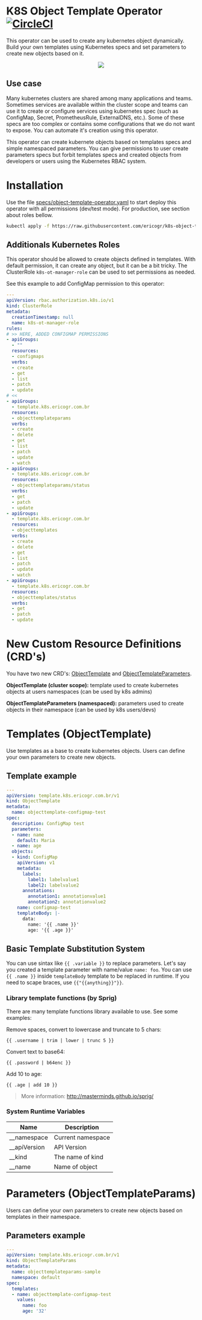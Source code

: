 # K8S Object Template Operator [![CircleCI](https://circleci.com/gh/ericogr/k8s-object-template-operator.svg?style=svg)](https://circleci.com/gh/ericogr/k8s-object-template-operator)
This operator can be used to create any kubernetes object dynamically. Build your own templates using Kubernetes specs and set parameters to create new objects based on it.

<p align="center"><img src="img/demo.git?raw=true"/></p>

## Use case
Many kubernetes clusters are shared among many applications and teams. Sometimes services are available within the cluster scope and teams can use it to create or configure services using kubernetes spec (such as ConfigMap, Secret, PrometheusRule, ExternalDNS, etc.). Some of these specs are too complex or contains some configurations that we do not want to expose. You can automate it's creation using this operator.

This operator can create kubernete objects based on templates specs and simple namespaced parameters. You can give permissions to user create parameters specs but forbit templates specs and created objects from developers or users using the Kubernetes RBAC system.

# Installation
Use the file [specs/object-template-operator.yaml](specs/object-template-operator.yaml) to start deploy this operator with all permissions (dev/test mode). For production, see section about roles bellow.

```sh
kubectl apply -f https://raw.githubusercontent.com/ericogr/k8s-object-template-operator/master/specs/object-template-operator.yaml
```

## Additionals Kubernetes Roles
This operator should be allowed to create objects defined in templates. With default permission, it can create any object, but it can be a bit tricky. The ClusterRole ```k8s-ot-manager-role``` can be used to set permissions as needed.

See this example to add ConfigMap permission to this operator:

```yaml
---
apiVersion: rbac.authorization.k8s.io/v1
kind: ClusterRole
metadata:
  creationTimestamp: null
  name: k8s-ot-manager-role
rules:
# >> HERE, ADDED CONFIGMAP PERMISSIONS
- apiGroups:
  - ""
  resources:
  - configmaps
  verbs:
  - create
  - get
  - list
  - patch
  - update
# <<
- apiGroups:
  - template.k8s.ericogr.com.br
  resources:
  - objecttemplateparams
  verbs:
  - create
  - delete
  - get
  - list
  - patch
  - update
  - watch
- apiGroups:
  - template.k8s.ericogr.com.br
  resources:
  - objecttemplateparams/status
  verbs:
  - get
  - patch
  - update
- apiGroups:
  - template.k8s.ericogr.com.br
  resources:
  - objecttemplates
  verbs:
  - create
  - delete
  - get
  - list
  - patch
  - update
  - watch
- apiGroups:
  - template.k8s.ericogr.com.br
  resources:
  - objecttemplates/status
  verbs:
  - get
  - patch
  - update
```
# New Custom Resource Definitions (CRD's)
You have two new CRD's: [ObjectTemplate](config/crd/bases/template.k8s.ericogr.com.br_objecttemplates.yaml) and [ObjectTemplateParameters](config/crd/bases/template.k8s.ericogr.com.br_objecttemplateparams.yaml).

**ObjectTemplate (cluster scope):** template used to create kubernetes objects at users namespaces (can be used by k8s admins)

**ObjectTemplateParameters (namespaced):** parameters used to create objects in their namespace (can be used by k8s users/devs)

# Templates (ObjectTemplate)
Use templates as a base to create kubernetes objects. Users can define your own parameters to create new objects.

## Template example

```yaml
---
apiVersion: template.k8s.ericogr.com.br/v1
kind: ObjectTemplate
metadata:
  name: objecttemplate-configmap-test
spec:
  description: ConfigMap test
  parameters:
  - name: name
    default: Maria
  - name: age
  objects:
  - kind: ConfigMap
    apiVersion: v1
    metadata:
      labels:
        label1: labelvalue1
        label2: labelvalue2
      annotations:
        annotation1: annotationvalue1
        annotation2: annotationvalue2
    name: configmap-test
    templateBody: |-
      data:
        name: '{{ .name }}'
        age: '{{ .age }}'
```

## Basic Template Substitution System
You can use sintax like ```{{ .variable }}``` to replace parameters. Let's say you created a template parameter with name/value ```name: foo```. You can use ```{{ .name }}``` inside ```templateBody``` template to be replaced in runtime. If you need to scape braces, use ```{{"{{anything}}"}}```.

### Library template functions (by Sprig)
There are many template functions library available to use. See some examples:

Remove spaces, convert to lowercase and truncate to 5 chars:

```template
{{ .username | trim | lower | trunc 5 }}
```
Convert text to base64:

```template
{{ .password | b64enc }}
```

Add 10 to age:

```template
{{ .age | add 10 }}
```

> More information: http://masterminds.github.io/sprig/

### System Runtime Variables

|Name         |Description       |
|-------------|------------------|
|__namespace  |Current namespace |
|__apiVersion |API Version       |
|__kind       |The name of kind  |
|__name       |Name of object    |

# Parameters (ObjectTemplateParams)
Users can define your own parameters to create new objects based on templates in their namespace.

## Parameters example

```yaml
---
apiVersion: template.k8s.ericogr.com.br/v1
kind: ObjectTemplateParams
metadata:
  name: objecttemplateparams-sample
  namespace: default
spec:
  templates:
  - name: objecttemplate-configmap-test
    values:
      name: foo
      age: '32'
 ```
